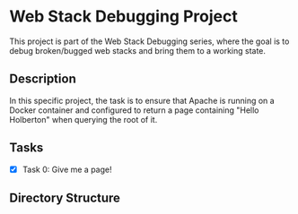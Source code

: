 # Web Stack Debugging Project

This project is part of the Web Stack Debugging series, where the goal is to debug broken/bugged web stacks and bring them to a working state.

## Description

In this specific project, the task is to ensure that Apache is running on a Docker container and configured to return a page containing "Hello Holberton" when querying the root of it.

## Tasks

- [x] Task 0: Give me a page!

## Directory Structure

